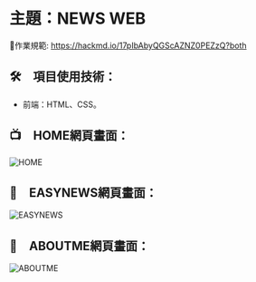 
# 主題：NEWS WEB

📝作業規範:
https://hackmd.io/17pIbAbyQGScAZNZ0PEZzQ?both


## 🛠　項目使用技術：

* 前端：HTML、CSS。

 ## 📺　HOME網頁畫面：
![HOME](https://user-images.githubusercontent.com/79140074/155088528-da5d129e-658b-40d9-b3f3-cd0308106318.png)

 ## 📰　EASYNEWS網頁畫面：
![EASYNEWS](https://user-images.githubusercontent.com/79140074/155088525-d246cd48-1c97-4943-8b8b-2433e271cb1e.png)

 ## 🔖　ABOUTME網頁畫面：
![ABOUTME](https://user-images.githubusercontent.com/79140074/155089221-08fb9561-37bc-43fa-8241-7d6c7e5a76e4.png)
